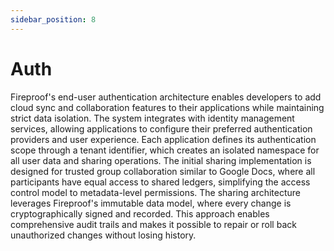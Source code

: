 ```yaml
---
sidebar_position: 8
---
```

# Auth

Fireproof's end-user authentication architecture enables developers to add cloud sync and collaboration features to their applications while maintaining strict data isolation. The system integrates with identity management services, allowing applications to configure their preferred authentication providers and user experience. Each application defines its authentication scope through a tenant identifier, which creates an isolated namespace for all user data and sharing operations.
The initial sharing implementation is designed for trusted group collaboration similar to Google Docs, where all participants have equal access to shared ledgers, simplifying the access control model to metadata-level permissions.
The sharing architecture leverages Fireproof's immutable data model, where every change is cryptographically signed and recorded. This approach enables comprehensive audit trails and makes it possible to repair or roll back unauthorized changes without losing history. 
